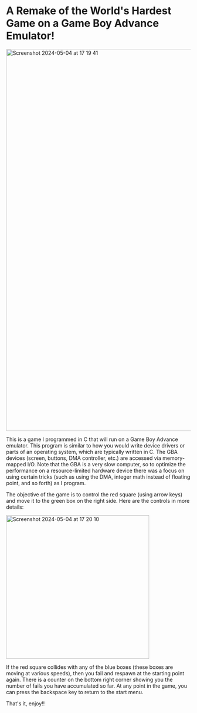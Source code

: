 # A Remake of the World's Hardest Game on a Game Boy Advance Emulator! 
<img width="1038" alt="Screenshot 2024-05-04 at 17 19 41" src="https://github.com/tiffanyni/My-GBA-Game/assets/167052032/9f16d372-4b21-4bab-80d0-22367ceed471">

This is a game I programmed in C that will run on a Game Boy Advance emulator.
This program is similar to how you would write device drivers or parts of an operating system, which are typically written in C. The GBA devices (screen, buttons, DMA controller, etc.) are accessed via memory-mapped I/O. Note that the GBA is a very slow computer, so to optimize the performance on a resource-limited hardware device there was a focus on using certain tricks (such as using the DMA, integer math instead of floating point, and so forth) as I program. 

The objective of the game is to control the red square (using arrow keys) and move it to the green box on the right side. Here are the controls in more details:

<img width="390" alt="Screenshot 2024-05-04 at 17 20 10" src="https://github.com/tiffanyni/My-GBA-Game/assets/167052032/2ee1ea90-ec80-47ba-8685-41032e9d67a7">

If the red square collides with any of the blue boxes (these boxes are moving at various speeds), then you fail and respawn at the starting point again. There is a counter on the bottom right corner showing you the number of fails you have accumulated so far. At any point in the game, you can press the backspace key to return to the start menu.

That's it, enjoy!!
